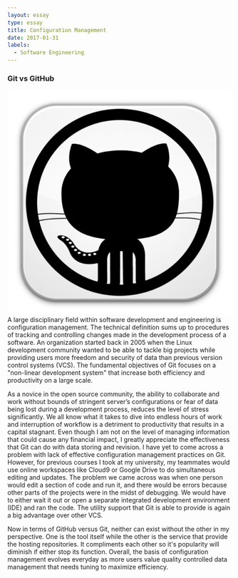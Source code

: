 ```yaml
---
layout: essay
type: essay
title: Configuration Management
date: 2017-01-31
labels:
  - Software Engineering
---
```



<h3 class="ui block grey header">
  Git vs GitHub
</h3>
<img class="ui centered medium image" src="/images/github.png">
A large disciplinary field within software development and engineering is configuration management. The technical definition sums up to procedures of tracking and controlling changes made in the development process of a software. An organization started back in 2005 when the Linux development community wanted to be able to tackle big projects while providing users more freedom and security of data than previous version control systems (VCS). The fundamental objectives of Git focuses on a "non-linear development system" that increase both efficiency and productivity on a large scale. 

As a novice in the open source community, the ability to collaborate and work without bounds of stringent server’s configurations or fear of data being lost during a development process, reduces the level of stress significantly. We all know what it takes to dive into endless hours of work and interruption of workflow is a detriment to productivity that results in a capital stagnant. Even though I am not on the level of managing information that could cause any financial impact, I greatly appreciate the effectiveness that Git can do with data storing and revision. I have yet to come across a problem with lack of effective configuration management practices on Git. However, for previous courses I took at my university, my teammates would use online workspaces like Cloud9 or Google Drive to do simultaneous editing and updates. The problem we came across was when one person would edit a section of code and run it, and there would be errors because other parts of the projects were in the midst of debugging. We would have to either wait it out or open a separate integrated development environment (IDE) and ran the code. The utility support that Git is able to provide is again a big advantage over other VCS. 

Now in terms of GitHub versus Git, neither can exist without the other in my perspective. One is the tool itself while the other is the service that provide the hosting repositories. It compliments each other so it's popularity will diminish if either stop its function. Overall, the basis of configuration management evolves everyday as more users value quality controlled data management that needs tuning to maximize efficiency.

